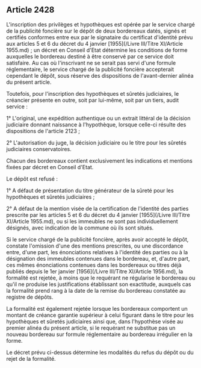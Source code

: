 Article 2428
----
L'inscription des privilèges et hypothèques est opérée par le service chargé de
la publicité foncière sur le dépôt de deux bordereaux datés, signés et certifiés
conformes entre eux par le signataire du certificat d'identité prévu aux
articles 5 et 6 du décret du 4 janvier [1955](/Livre III/Titre XI/Article 1955.md) ; un décret en Conseil d'Etat
détermine les conditions de forme auxquelles le bordereau destiné à être
conservé par ce service doit satisfaire. Au cas où l'inscrivant ne se serait pas
servi d'une formule réglementaire, le service chargé de la publicité foncière
accepterait cependant le dépôt, sous réserve des dispositions de l'avant-dernier
alinéa du présent article.

Toutefois, pour l'inscription des hypothèques et sûretés judiciaires, le
créancier présente en outre, soit par lui-même, soit par un tiers, audit service
:

1° L'original, une expédition authentique ou un extrait littéral de la décision
judiciaire donnant naissance à l'hypothèque, lorsque celle-ci résulte des
dispositions de l'article 2123 ;

2° L'autorisation du juge, la décision judiciaire ou le titre pour les sûretés
judiciaires conservatoires.

Chacun des bordereaux contient exclusivement les indications et mentions fixées
par décret en Conseil d'Etat.

Le dépôt est refusé :

1° A défaut de présentation du titre générateur de la sûreté pour les
hypothèques et sûretés judiciaires ;

2° A défaut de la mention visée de la certification de l'identité des parties
prescrite par les articles 5 et 6 du décret du 4 janvier [1955](/Livre III/Titre XI/Article 1955.md), ou si les
immeubles ne sont pas individuellement désignés, avec indication de la commune
où ils sont situés.

Si le service chargé de la publicité foncière, après avoir accepté le dépôt,
constate l'omission d'une des mentions prescrites, ou une discordance entre,
d'une part, les énonciations relatives à l'identité des parties ou à la
désignation des immeubles contenues dans le bordereau, et, d'autre part, ces
mêmes énonciations contenues dans les bordereaux ou titres déjà publiés depuis
le 1er janvier [1956](/Livre III/Titre XI/Article 1956.md), la formalité est rejetée, à moins que le requérant ne
régularise le bordereau ou qu'il ne produise les justifications établissant son
exactitude, auxquels cas la formalité prend rang à la date de la remise du
bordereau constatée au registre de dépôts.

La formalité est également rejetée lorsque les bordereaux comportent un montant
de créance garantie supérieur à celui figurant dans le titre pour les
hypothèques et sûretés judiciaires ainsi que, dans l'hypothèse visée au premier
alinéa du présent article, si le requérant ne substitue pas un nouveau bordereau
sur formule réglementaire au bordereau irrégulier en la forme.

Le décret prévu ci-dessus détermine les modalités du refus du dépôt ou du rejet
de la formalité.
